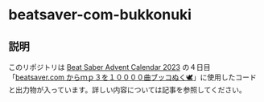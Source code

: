 # beatsaver-com-bukkonuki

## 説明

このリポジトリは [Beat Saber Advent Calendar 2023](https://adventar.org/calendars/8661) の４日目「[beatsaver.com からｍｐ３を１００００曲ブッコぬく🕊]()」に使用したコードと出力物が入っています。詳しい内容については記事を参照してください。